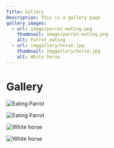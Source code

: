 ```yaml
---
Title: Gallery
Description: This is a gallery page
gallery_images:
  - url: image/parrot-eating.png
    thumbnail: image/parrot-eating.png
    alt: Parrot eating
  - url: imggallery/horse.jpg
    thumbnail: imggallery/horse.jpg
    alt: White horse
---
```


# Gallery


![Eating Parrot](%base_url%/assets/img/imgallery/parrot-eating.png "Parrot Eating")

![Eating Parrot](%base_url%/image/imggallery/parrot-eating.png "Parrot Eating")

![White horse](%base_url%/assets/img/imgallery/horse.jpg "White horse")

![White horse](%base_url%/image/imggallery/horse.png "White horse")

<!-- ![Yellow Bird](%base_url%/assets/img/imgallery/yellow-bird.jpg "Yellow bird")



![Chrysanthemum Flower](%base_url%/assets/img/imgallery/chrysanthemum.jpg "Chrysanthemum Flower")

![Pexels Ayna](%base_url%/assets/img/imgallery/pexels-ayna.jpg "Pexels Ayna")

![Blue Bird](%base_url%/assets/img/imgallery/blue-bird.jpg "Blue Bird")

![Horses](%base_url%/assets/img/imgallery/horses.jpg "Horses")

![Mountains](%base_url%/assets/img/imgallery/mountains.jpg "Mountains")

![Pine Forest](%base_url%/assets/img/imgallery/pine-forest.jpg "Pine forest")

-->